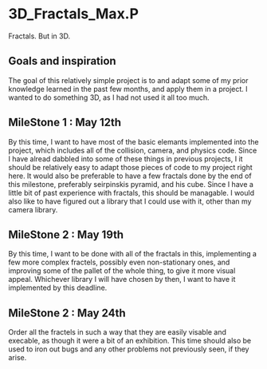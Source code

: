 # 3D_Fractals_Max.P
Fractals. But in 3D.

<h2> Goals and inspiration </h2>

<p>
The goal of this relatively simple project is to and adapt some of my prior 
knowledge learned in the past few months, and apply them in a project. 
I wanted to do something 3D, as I had not used it all too much.
<p>

<h2> MileStone 1 : May 12th </h2>

<p> 
By this time, I want to have most of the basic elemants implemented into the project, 
which includes all of the collision, camera, and physics code. 
Since I have alread dabbled into some of these things in previous projects, 
I it should be relatively easy to adapt those pieces of code to my project right here.
It would also be preferable to have a few fractals done by the end of this milestone,
preferably seirpinskis pyramid, and his cube. 
Since I have a little bit of past experience with fractals, this should be managable.
I would also like to have figured out a library that I could use with it, other than
my camera library.
<p>

<h2> MileStone 2 : May 19th </h2>

<p>
By this time, I want to be done with all of the fractals in this, 
implementing a few more complex fractels, possibly even non-stationary ones,
and improving some of the pallet of the whole thing, 
to give it more visual appeal. Whichever library I will have chosen by then, I want to have it
implemented by this deadline.
<p>

<h2> MileStone 2 : May 24th </h2>

<p>
Order all the fractels in such a way that they are easily visable and execable, 
as though it were a bit of an exhibition. This time should also be used to iron out bugs
and any other problems not previously seen, if they arise.
<p>
